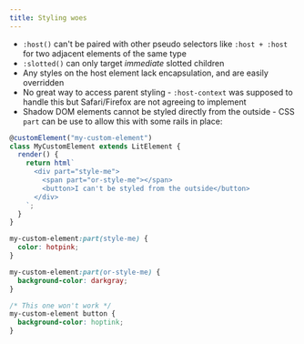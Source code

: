 ```yaml
---
title: Styling woes
---
```


- `:host()` can't be paired with other pseudo selectors like `:host + :host` for two adjacent elements of the same type
- `:slotted()` can only target _immediate_ slotted children
- Any styles on the host element lack encapsulation, and are easily overridden
- No great way to access parent styling - `:host-context` was supposed to handle this but Safari/Firefox are not agreeing to implement
- Shadow DOM elements cannot be styled directly from the outside - CSS `part` can be use to allow this with some rails in place:

```js
@customElement("my-custom-element")
class MyCustomElement extends LitElement {
  render() {
    return html`
      <div part="style-me">
        <span part="or-style-me"></span>
        <button>I can't be styled from the outside</button>
      </div>
    `;
  }
}
```

```css
my-custom-element:part(style-me) {
  color: hotpink;
}

my-custom-element:part(or-style-me) {
  background-color: darkgray;
}

/* This one won't work */
my-custom-element button {
  background-color: hoptink;
}
```
